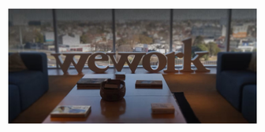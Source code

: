 ![DimaGutierrez](https://github.com/DimaGutierrez/DimaGutierrez/blob/main/wework.jpg)

#
<!---
DimaGutierrez/DimaGutierrez is a ✨ special ✨ repository because its `README.md` (this file) appears on your GitHub profile.
You can click the Preview link to take a look at your changes.
--->
